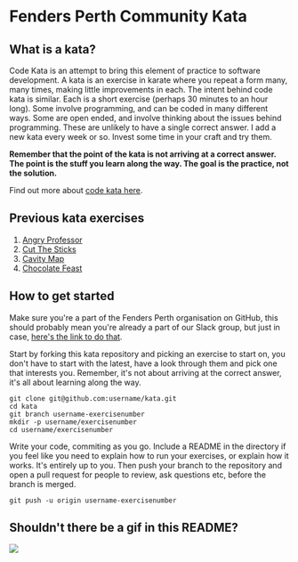 # Fenders Perth Community Kata

## What is a kata?

Code Kata is an attempt to bring this element of practice to software development. A kata is an exercise in karate where you repeat a form many, many times, making little improvements in each. The intent behind code kata is similar. Each is a short exercise (perhaps 30 minutes to an hour long). Some involve programming, and can be coded in many different ways. Some are open ended, and involve thinking about the issues behind programming. These are unlikely to have a single correct answer. I add a new kata every week or so. Invest some time in your craft and try them.

**Remember that the point of the kata is not arriving at a correct answer. The point is the stuff you learn along the way. The goal is the practice, not the solution.**

Find out more about [code kata here](http://codekata.com/).


## Previous kata exercises

1. [Angry Professor](https://www.hackerrank.com/challenges/angry-professor)
2. [Cut The Sticks](https://www.hackerrank.com/challenges/cut-the-sticks)
3. [Cavity Map](https://www.hackerrank.com/challenges/cavity-map)
4. [Chocolate Feast](https://www.hackerrank.com/challenges/chocolate-feast)

## How to get started

Make sure you're a part of the Fenders Perth organisation on GitHub, this should probably mean you're already a part of our Slack group, but just in case, [here's the link to do that](http://fendersslack.herokuapp.com/).

Start by forking this kata repository and picking an exercise to start on, you don't have to start with the latest, have a look through them and pick one that interests you. Remember, it's not about arriving at the correct answer, it's all about learning along the way.

```
git clone git@github.com:username/kata.git
cd kata
git branch username-exercisenumber
mkdir -p username/exercisenumber
cd username/exercisenumber
```

Write your code, commiting as you go. Include a README in the directory if you feel like you need to explain how to run your exercises, or explain how it works. It's entirely up to you. Then push your branch to the repository and open a pull request for people to review, ask questions etc, before the branch is merged.

```
git push -u origin username-exercisenumber
```

## Shouldn't there be a gif in this README?

![](http://i.giphy.com/BiRkIrXn6dGgw.gif)

